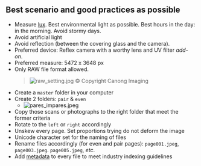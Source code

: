 ## Best scenario and good practices as possible

* Measure [lux](https://itunes.apple.com/es/app/light-meter-lux-measurement-tool/id642285909?mt=8). Best environmental light as possible. Best hours in the day: in the morning. Avoid stormy days.
* Avoid artificial light
* Avoid reflection (between the covering glass and the camera).
* Preferred device: Reflex camera with a worthy lens and UV filter _add-on_.
* Preferred measure: 5472 x 3648 px
* Only RAW file format allowed. 
  > ![raw_setting.jpg](https://bitbucket.org/repo/5qA7gpA/images/93963878-raw_setting.jpg)
  > © Copyright Canong Imaging
* Create a `master` folder in your computer
* Create 2 folders: `pair` & `even`
  - ![pares_impares.jpeg](https://bitbucket.org/repo/5qA7gpA/images/475937124-pares_impares.jpeg)
* Copy those scans or photographs to the right folder that meet the former criteria
* Rotate to the `left` or `right` accordingly
* Unskew every page. Set proportions trying do not deform the image
* Unicode character set for the naming of files
* Rename files accordingly (for even and pair pages): `page001.jpeg`, `page003.jpeg`. `page005.jpeg`, _etc_.
* Add [metadata](https://bitbucket.org/imhicihu/digitalizacion-worflow/src/1d35713855c1381f99508c0e209ef41e0af437b0/Metadata.md?at=master&fileviewer=file-view-default) to every file to meet industry indexing guidelines